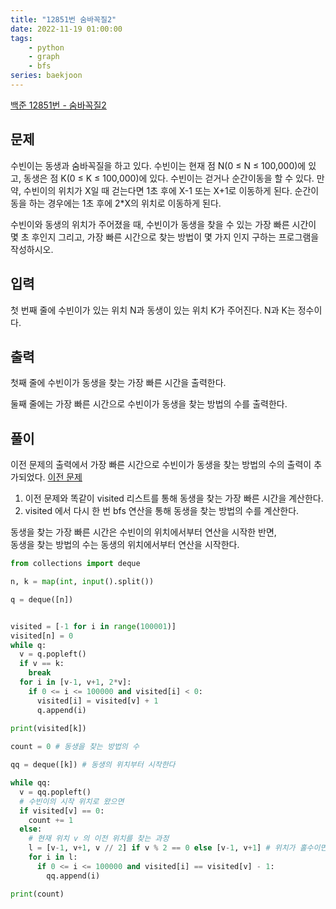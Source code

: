 ```yaml
---
title: "12851번 숨바꼭질2"
date: 2022-11-19 01:00:00
tags: 
    - python
    - graph
    - bfs
series: baekjoon
---
```


  

[백준 12851번 - 숨바꼭질2](https://www.acmicpc.net/problem/12851)

  

## 문제

수빈이는 동생과 숨바꼭질을 하고 있다. 수빈이는 현재 점 N(0 ≤ N ≤ 100,000)에 있고, 동생은 점 K(0 ≤ K ≤ 100,000)에 있다. 수빈이는 걷거나 순간이동을 할 수 있다. 만약, 수빈이의 위치가 X일 때 걷는다면 1초 후에 X-1 또는 X+1로 이동하게 된다. 순간이동을 하는 경우에는 1초 후에 2*X의 위치로 이동하게 된다.

수빈이와 동생의 위치가 주어졌을 때, 수빈이가 동생을 찾을 수 있는 가장 빠른 시간이 몇 초 후인지 그리고, 가장 빠른 시간으로 찾는 방법이 몇 가지 인지 구하는 프로그램을 작성하시오.


## 입력

첫 번째 줄에 수빈이가 있는 위치 N과 동생이 있는 위치 K가 주어진다. N과 K는 정수이다.
  

## 출력

첫째 줄에 수빈이가 동생을 찾는 가장 빠른 시간을 출력한다.

둘째 줄에는 가장 빠른 시간으로 수빈이가 동생을 찾는 방법의 수를 출력한다.
  

## 풀이

이전 문제의 출력에서 가장 빠른 시간으로 수빈이가 동생을 찾는 방법의 수의 출력이 추가되었다. [이전 문제](https://ckdhkdwns-solid-invention-67vpj755rpf47xv-8000.preview.app.github.dev/1698%EB%B2%88-%EC%88%A8%EB%B0%94%EA%BC%AD%EC%A7%88/)

1. 이전 문제와 똑같이 visited 리스트를 통해 동생을 찾는 가장 빠른 시간을 계산한다.
2. visited 에서 다시 한 번 bfs 연산을 통해 동생을 찾는 방법의 수를 계산한다. 

동생을 찾는 가장 빠른 시간은 수빈이의 위치에서부터 연산을 시작한 반면,  
동생을 찾는 방법의 수는 동생의 위치에서부터 연산을 시작한다.


```python
from collections import deque

n, k = map(int, input().split())

q = deque([n])


visited = [-1 for i in range(100001)]
visited[n] = 0
while q:
  v = q.popleft()
  if v == k:
    break
  for i in [v-1, v+1, 2*v]:
    if 0 <= i <= 100000 and visited[i] < 0:
      visited[i] = visited[v] + 1    
      q.append(i)
      
print(visited[k])

count = 0 # 동생을 찾는 방법의 수

qq = deque([k]) # 동생의 위치부터 시작한다

while qq:
  v = qq.popleft()
  # 수빈이의 시작 위치로 왔으면 
  if visited[v] == 0:
    count += 1
  else:
    # 현재 위치 v 의 이전 위치를 찾는 과정
    l = [v-1, v+1, v // 2] if v % 2 == 0 else [v-1, v+1] # 위치가 홀수이면 v/2가 정수가 아니므로 
    for i in l:
      if 0 <= i <= 100000 and visited[i] == visited[v] - 1: 
        qq.append(i)

print(count)

 

```